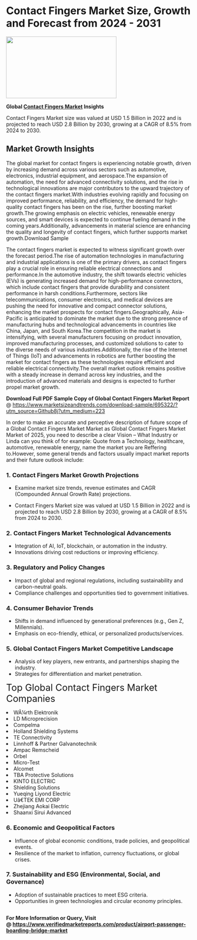 <H1>Contact Fingers Market Size, Growth and Forecast from 2024 - 2031</H1><img class="aligncenter size-medium wp-image-584254" src="https://thirdeyenews.in/wp-content/uploads/2024/09/Global-Market-Research-300x168.jpeg" alt="" width="300" height="168" /><p><strong>Global&nbsp;<a href="https://www.marketsizeandtrends.com/download-sample/695322/?utm_source=Github8j?utm_medium=223">Contact Fingers Market</a> Insights</strong></p><p>Contact Fingers Market size was valued at USD 1.5 Billion in 2022 and is projected to reach USD 2.8 Billion by 2030, growing at a CAGR of 8.5% from 2024 to 2030.</p><p><h2>Market Growth Insights</h2> <p>The global market for contact fingers is experiencing notable growth, driven by increasing demand across various sectors such as automotive, electronics, industrial equipment, and aerospace.The expansion of automation, the need for advanced connectivity solutions, and the rise in technological innovations are major contributors to the upward trajectory of the contact fingers market.With industries evolving rapidly and focusing on improved performance, reliability, and efficiency, the demand for high-quality contact fingers has been on the rise, further boosting market growth.The growing emphasis on electric vehicles, renewable energy sources, and smart devices is expected to continue fueling demand in the coming years.Additionally, advancements in material science are enhancing the quality and longevity of contact fingers, which further supports market growth.Download Sample</p> <p>The contact fingers market is expected to witness significant growth over the forecast period.The rise of automation technologies in manufacturing and industrial applications is one of the primary drivers, as contact fingers play a crucial role in ensuring reliable electrical connections and performance.In the automotive industry, the shift towards electric vehicles (EVs) is generating increased demand for high-performance connectors, which include contact fingers that provide durability and consistent performance in harsh conditions.Furthermore, sectors like telecommunications, consumer electronics, and medical devices are pushing the need for innovative and compact connector solutions, enhancing the market prospects for contact fingers.Geographically, Asia-Pacific is anticipated to dominate the market due to the strong presence of manufacturing hubs and technological advancements in countries like China, Japan, and South Korea.The competition in the market is intensifying, with several manufacturers focusing on product innovation, improved manufacturing processes, and customized solutions to cater to the diverse needs of various industries.Additionally, the rise of the Internet of Things (IoT) and advancements in robotics are further boosting the market for contact fingers as these technologies require efficient and reliable electrical connectivity.The overall market outlook remains positive with a steady increase in demand across key industries, and the introduction of advanced materials and designs is expected to further propel market growth.</p><p><span class=""><strong>Download Full PDF Sample Copy of Global Contact Fingers Market Report</strong> @ <a href="https://www.marketsizeandtrends.com/download-sample/695322/?utm_source=Github8j?utm_medium=223" target="_blank">https://www.marketsizeandtrends.com/download-sample/695322/?utm_source=Github8j?utm_medium=223</a></span></p><p>In order to make an accurate and perceptive description of future scope of a Global&nbsp;Contact Fingers Market Market as Global&nbsp;Contact Fingers Market Market of 2025, you need to describe a clear Vision &ndash; What Industry or Linda can you think of for example: Quote from a Technology, healthcare, automotive, renewable energy, name the market you are Reffering to.However, some general trends and factors usually impact market reports and their future outlook include:</p><h3>1.&nbsp;<strong>Contact Fingers Market Growth Projections</strong></h3><ul><li>Examine market size trends, revenue estimates and CAGR (Compounded Annual Growth Rate) projections.</li><li><p>Contact Fingers Market size was valued at USD 1.5 Billion in 2022 and is projected to reach USD 2.8 Billion by 2030, growing at a CAGR of 8.5% from 2024 to 2030.</p></li></ul><h3>2.&nbsp;<strong>Contact Fingers Market Technological Advancements</strong></h3><ul><li>Integration of AI, IoT, blockchain, or automation in the industry.</li><li>Innovations driving cost reductions or improving efficiency.</li></ul><h3>3.&nbsp;<strong>Regulatory and Policy Changes</strong></h3><ul><li>Impact of global and regional regulations, including sustainability and carbon-neutral goals.</li><li>Compliance challenges and opportunities tied to government initiatives.</li></ul><h3>4.&nbsp;<strong>Consumer Behavior Trends</strong></h3><ul><li>Shifts in demand influenced by generational preferences (e.g., Gen Z, Millennials).</li><li>Emphasis on eco-friendly, ethical, or personalized products/services.</li></ul><h3>5.&nbsp;<strong>Global Contact Fingers Market Competitive Landscape</strong></h3><ul><li>Analysis of key players, new entrants, and partnerships shaping the industry.</li><li>Strategies for differentiation and market penetration.</li></ul><p data-pm-slice="1 1 []"><span style="color: inherit; font-family: inherit; font-size: 25px;">Top Global Contact Fingers Market Companies</span></p><div class="" data-test-id=""><p><li>WÃ¼rth Elektronik</li><li> LD Microprecision</li><li> Compelma</li><li> Holland Shielding Systems</li><li> TE Connectivity</li><li> Linnhoff & Partner Galvanotechnik</li><li> Ampac Remscheid</li><li> Orbel</li><li> Micro-Test</li><li> Alcomet</li><li> TBA Protective Solutions</li><li> KINTO ELECTRIC</li><li> Shielding Solutions</li><li> Yueqing Liyond Electric</li><li> Uâ€TEK EMI CORP</li><li> Zhejiang Aokai Electric</li><li> Shaanxi Sirui Advanced</li></p></div><h3>6.&nbsp;<strong>Economic and Geopolitical Factors</strong></h3><ul><li>Influence of global economic conditions, trade policies, and geopolitical events.</li><li>Resilience of the market to inflation, currency fluctuations, or global crises.</li></ul><h3>7.&nbsp;<strong>Sustainability and ESG (Environmental, Social, and Governance)</strong></h3><ul><li>Adoption of sustainable practices to meet ESG criteria.</li><li>Opportunities in green technologies and circular economy principles.</li></ul><h2><strong style="font-size: 14px;">For More Information or Query, Visit @&nbsp;</strong><a style="background-color: #ffffff; font-size: 14px;" href="https://www.marketsizeandtrends.com/report/contact-fingers-market/" target="_blank">https://www.verifiedmarketreports.com/product/airport-passenger-boarding-bridge-market</a></h2>
